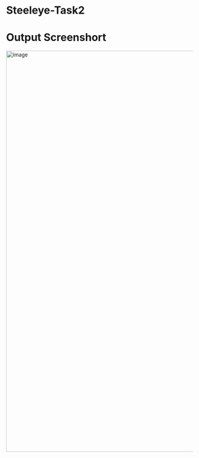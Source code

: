 # Steeleye-Task2

# Output Screenshort
<img width="1080" alt="image" src="https://github.com/vivek9211/Steeleye-Task2/assets/82077595/c46f6a75-56df-4fdd-a4b8-72c1aac8bdba">
